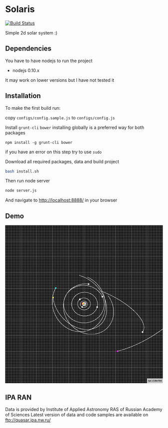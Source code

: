 Solaris
=======

[![Build Status](https://travis-ci.org/CTAPbIuMABP/solaris.svg?branch=master)](https://travis-ci.org/CTAPbIuMABP/solaris)

Simple 2d solar system :)

Dependencies
------------
You have to have nodejs to run the project

- nodejs 0.10.x

It may work on lower versions but I have not tested it

Installation
------------

To make the first build run:

copy `configs/config.sample.js` to `configs/config.js`

Install `grunt-cli` `bower`
installing globally is a preferred way for both packages
```
npm install -g grunt-cli bower
```
if you have an error on this step try to use `sudo` 

Download all required packages, data and build project
```bash
bash install.sh
```

Then run node server
```bash
node server.js
```

And navigate to [http://localhost:8888/](http://localhost:8888/) in your browser

Demo
----

![Alt text](docs/assets/demo.png?raw=true "Demo")


IPA RAN
-------
Data is provided by Institute of Applied Astronomy RAS of Russian Academy of Sciences
Latest version of data and code samples are available on ftp://quasar.ipa.nw.ru/
